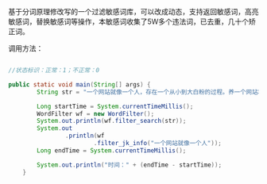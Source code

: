 基于分词原理修改写的一个过滤敏感词库，可以改成动态，支持返回敏感词，高亮敏感词，替换敏感词等操作，本敏感词收集了5W多个违法词，已去重，几十个矫正词。

调用方法：
```java

//状态标识：正常：1；不正常：0

public static void main(String[] args) {
		String str = "一个网站就像一个人，存在一个从小到大白粉的过程。养一个网站和养一个人一样，不同时期漂白粉需要不同的方法，口交--不同的方法下有共24口交换机同的原则。";

		Long startTime = System.currentTimeMillis();
		WordFilter wf = new WordFilter();
		System.out.println(wf.filter_search(str));
		System.out
				.println(wf
						.filter_jk_info("一个网站就像一个人"));
		Long endTime = System.currentTimeMillis();

		System.out.println("时间：" + (endTime - startTime));
	}
```
